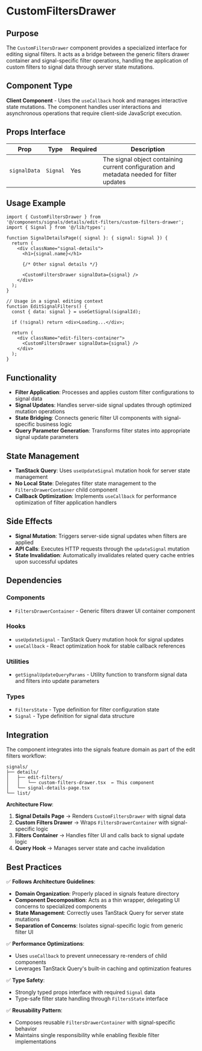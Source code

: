 # CustomFiltersDrawer

## Purpose

The `CustomFiltersDrawer` component provides a specialized interface for editing signal filters. It acts as a bridge between the generic filters drawer container and signal-specific filter operations, handling the application of custom filters to signal data through server state mutations.

## Component Type

**Client Component** - Uses the `useCallback` hook and manages interactive state mutations. The component handles user interactions and asynchronous operations that require client-side JavaScript execution.

## Props Interface

| Prop | Type | Required | Description |
|------|------|----------|-------------|
| `signalData` | `Signal` | Yes | The signal object containing current configuration and metadata needed for filter updates |

## Usage Example

```tsx
import { CustomFiltersDrawer } from '@/components/signals/details/edit-filters/custom-filters-drawer';
import { Signal } from '@/lib/types';

function SignalDetailsPage({ signal }: { signal: Signal }) {
  return (
    <div className="signal-details">
      <h1>{signal.name}</h1>
      
      {/* Other signal details */}
      
      <CustomFiltersDrawer signalData={signal} />
    </div>
  );
}

// Usage in a signal editing context
function EditSignalFilters() {
  const { data: signal } = useGetSignal(signalId);
  
  if (!signal) return <div>Loading...</div>;
  
  return (
    <div className="edit-filters-container">
      <CustomFiltersDrawer signalData={signal} />
    </div>
  );
}
```

## Functionality

- **Filter Application**: Processes and applies custom filter configurations to signal data
- **Signal Updates**: Handles server-side signal updates through optimized mutation operations
- **State Bridging**: Connects generic filter UI components with signal-specific business logic
- **Query Parameter Generation**: Transforms filter states into appropriate signal update parameters

## State Management

- **TanStack Query**: Uses `useUpdateSignal` mutation hook for server state management
- **No Local State**: Delegates filter state management to the `FiltersDrawerContainer` child component
- **Callback Optimization**: Implements `useCallback` for performance optimization of filter application handlers

## Side Effects

- **Signal Mutation**: Triggers server-side signal updates when filters are applied
- **API Calls**: Executes HTTP requests through the `updateSignal` mutation
- **State Invalidation**: Automatically invalidates related query cache entries upon successful updates

## Dependencies

### Components
- `FiltersDrawerContainer` - Generic filters drawer UI container component

### Hooks
- `useUpdateSignal` - TanStack Query mutation hook for signal updates
- `useCallback` - React optimization hook for stable callback references

### Utilities
- `getSignalUpdateQueryParams` - Utility function to transform signal data and filters into update parameters

### Types
- `FiltersState` - Type definition for filter configuration state
- `Signal` - Type definition for signal data structure

## Integration

The component integrates into the signals feature domain as part of the edit filters workflow:

```
signals/
├── details/
│   ├── edit-filters/
│   │   └── custom-filters-drawer.tsx  ← This component
│   └── signal-details-page.tsx
└── list/
```

**Architecture Flow**:
1. **Signal Details Page** → Renders `CustomFiltersDrawer` with signal data
2. **Custom Filters Drawer** → Wraps `FiltersDrawerContainer` with signal-specific logic
3. **Filters Container** → Handles filter UI and calls back to signal update logic
4. **Query Hook** → Manages server state and cache invalidation

## Best Practices

✅ **Follows Architecture Guidelines**:
- **Domain Organization**: Properly placed in signals feature directory
- **Component Decomposition**: Acts as a thin wrapper, delegating UI concerns to specialized components
- **State Management**: Correctly uses TanStack Query for server state mutations
- **Separation of Concerns**: Isolates signal-specific logic from generic filter UI

✅ **Performance Optimizations**:
- Uses `useCallback` to prevent unnecessary re-renders of child components
- Leverages TanStack Query's built-in caching and optimization features

✅ **Type Safety**:
- Strongly typed props interface with required `Signal` data
- Type-safe filter state handling through `FiltersState` interface

✅ **Reusability Pattern**:
- Composes reusable `FiltersDrawerContainer` with signal-specific behavior
- Maintains single responsibility while enabling flexible filter implementations